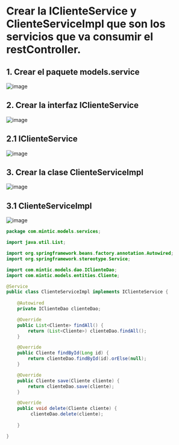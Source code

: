 # Crear la IClienteService y ClienteServiceImpl que son los servicios que va consumir el restController. 


## 1. Crear el paquete models.service

![image](https://user-images.githubusercontent.com/31961588/194681058-6a491c38-b3d2-4311-a339-81c45f828389.png)

## 2. Crear la interfaz IClienteService


![image](https://user-images.githubusercontent.com/31961588/194681083-ec4a1e59-ba4f-4369-81d7-e248eea580c2.png)

## 2.1 IClienteService

![image](https://user-images.githubusercontent.com/31961588/194681179-61bfecd4-3a44-4b10-a9d2-01cea023efad.png)


## 3. Crear la clase ClienteServiceImpl

![image](https://user-images.githubusercontent.com/31961588/194681209-bf720d89-3587-45be-9915-364ddbeaaa22.png)

## 3.1 ClienteServiceImpl

![image](https://user-images.githubusercontent.com/31961588/194681470-c7e85f28-9534-41ee-b7d1-b711f341364f.png)

```Java
package com.mintic.models.services;

import java.util.List;

import org.springframework.beans.factory.annotation.Autowired;
import org.springframework.stereotype.Service;

import com.mintic.models.dao.IClienteDao;
import com.mintic.models.entities.Cliente;

@Service
public class ClienteServiceImpl implements IClienteService {
	
	@Autowired
	private IClienteDao clienteDao;

	@Override
	public List<Cliente> findAll() {
		return (List<Cliente>) clienteDao.findAll();
	}

	@Override
	public Cliente findById(Long id) {
		return clienteDao.findById(id).orElse(null);
	}

	@Override
	public Cliente save(Cliente cliente) {
		return clienteDao.save(cliente);
	}

	@Override
	public void delete(Cliente cliente) {
		 clienteDao.delete(cliente);
		
	}

}

```
